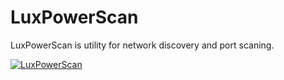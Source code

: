 # LuxPowerScan
LuxPowerScan is utility for network discovery and port scaning.




[![LuxPowerScan](https://img.youtube.com/vi/3OagZjOB3ng/0.jpg)](https://www.youtube.com/watch?v=3OagZjOB3ng)
